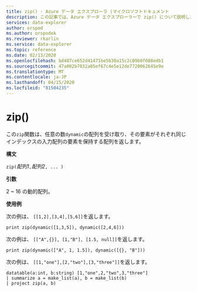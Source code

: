 ```yaml
---
title: zip() - Azure データ エクスプローラ |マイクロソフトドキュメント
description: この記事では、Azure データ エクスプローラーで zip() について説明します。
services: data-explorer
author: orspod
ms.author: orspodek
ms.reviewer: rkarlin
ms.service: data-explorer
ms.topic: reference
ms.date: 02/13/2020
ms.openlocfilehash: bd407ce652d41471be5b30a15c2c09b9f608edb1
ms.sourcegitcommit: 47a002b7032a05ef67c4e5e12de7720062645e9e
ms.translationtype: MT
ms.contentlocale: ja-JP
ms.lasthandoff: 04/15/2020
ms.locfileid: "81504235"
---
```

# <a name="zip"></a>zip()

この`zip`関数は、任意の数`dynamic`の配列を受け取り、その要素がそれぞれ同じインデックスの入力配列の要素を保持する配列を返します。

**構文**

`zip(`*配列1*`,`*配列2*`, ... )`

**引数**

2 ~ 16 の動的配列。

**使用例**

次の例は、 `[[1,2],[3,4],[5,6]]`を返します。

```kusto
print zip(dynamic([1,3,5]), dynamic([2,4,6]))
```

次の例は、 `[["A",{}], [1,"B"], [1.5, null]]`を返します。

```kusto
print zip(dynamic(["A", 1, 1.5]), dynamic([{}, "B"]))
```

次の例は、 `[[1,"one"],[2,"two"],[3,"three"]]`を返します。

```kusto
datatable(a:int, b:string) [1,"one",2,"two",3,"three"]
| summarize a = make_list(a), b = make_list(b)
| project zip(a, b)
```